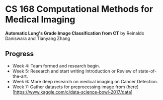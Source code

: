 
# CS 168 Computational Methods for Medical Imaging 

**Automatic Lung's Grade Image Classification from CT**
by Reinaldo Daniswara and Tianyang Zhang

## Progress

 - Week 4: Team formed and research begin.
 - Week 5: Research and start writing Introduction or Review of state-of-the-art.
 - Week 6: More deep research on medical imaging on Cancer Detection.
 - Week 7: Gather datasets for preprocessing image from (here)[https://www.kaggle.com/c/data-science-bowl-2017/data]
